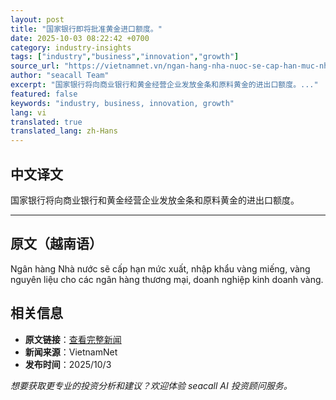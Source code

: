 ```yaml
---
layout: post
title: "国家银行即将批准黄金进口额度。"
date: 2025-10-03 08:22:42 +0700
category: industry-insights
tags: ["industry","business","innovation","growth"]
source_url: "https://vietnamnet.vn/ngan-hang-nha-nuoc-se-cap-han-muc-nhap-khau-vang-the-nao-2448780.html"
author: "seacall Team"
excerpt: "国家银行将向商业银行和黄金经营企业发放金条和原料黄金的进出口额度。..."
featured: false
keywords: "industry, business, innovation, growth"
lang: vi
translated: true
translated_lang: zh-Hans
---
```


## 中文译文

国家银行将向商业银行和黄金经营企业发放金条和原料黄金的进出口额度。

---

## 原文（越南语）

Ngân hàng Nhà nước sẽ cấp hạn mức xuất, nhập khẩu vàng miếng, vàng nguyên liệu cho các ngân hàng thương mại, doanh nghiệp kinh doanh vàng.

## 相关信息

- **原文链接**：[查看完整新闻](https://vietnamnet.vn/ngan-hang-nha-nuoc-se-cap-han-muc-nhap-khau-vang-the-nao-2448780.html)
- **新闻来源**：VietnamNet
- **发布时间**：2025/10/3

*想要获取更专业的投资分析和建议？欢迎体验 seacall AI 投资顾问服务。*